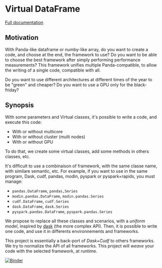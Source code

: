 # Virtual DataFrame

[Full documentation](https://pprados.github.io/virtual_dataframe/)

## Motivation

With Panda-like dataframe or numby-like array, do you want to create a code, and choose at the end, the framework
to use?  Do you want to be able to choose the best framework after simply performing performance measurements?
This framework unifies multiple Panda-compatible,
to allow the writing of a single code, compatible with all.

Do you want to use different architectures at different times of the year to be "green" and cheaper?
Do you want to use a GPU only for the black-friday?

## Synopsis

With some parameters and Virtual classes, it's possible to write a code, and execute this code:

- With or without multicore
- With or without cluster (multi nodes)
- With or without GPU

To do that, we create some virtual classes, add some methods in others classes, etc.

It's difficult to use a combinaison of framework, with the same classe name, with similare semantic, etc.
For example, if you want to use in the same program, Dask, cudf, pandas, modin, pyspark or pyspark+rapids,
you must manage:

- `pandas.DataFrame`, `pandas,Series`
- `modin.pandas.DataFrame`, `modin.pandas.Series`
- `cudf.DataFrame`, `cudf.Series`
- `dask.DataFrame`, `dask.Series`
- `pyspark.pandas.DataFrame`, `pyspark.pandas.Series`

 We propose to replace all these classes and scenarios, with a *uniform model*,
inspired by [dask](https://www.dask.org/) (the more complex API).
Then, it is possible to write one code, and use it in differents environnements and frameworks.

This project is essentially a back-port of *Dask+Cudf* to others frameworks.
We try to normalize the API of all frameworks.
This project will *weave* your code with the selected framework, at runtime.

[![Binder](https://mybinder.org/badge_logo.svg)](https://mybinder.org/v2/gh/pprados/virtual-dataframe?labpath=%2Fmain%2Fnotebooks)
